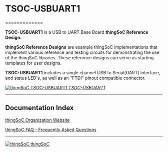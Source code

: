 # TSOC-USBUART1
=============

**TSOC-USBUART1** is a USB to UART Base Board **thingSoC Reference Design.** 

**thingSoC Reference Designs** are example thingSoC implementations that implement
various reference and testing circuits for demonstrating the use of the thingSoC libraries.
These reference designs can serve as starting templates for user designs.

**TSOC-USBUART1** includes a single channel USB to Serial(UART) interface, 
and status LED's, as well as an "FTDI" pinout compatible connector.


[![thingSoC TSOC-USBUART1](http://thingsoc.github.io/img/projects/TSOC-USBUART1/TSOC-USBUART1_top.png) 
*TSOC-USBUART1*](https://github.com/thingSoC/TSOC-USBUART1)

---------------------------------------

## Documentation Index <a name="documentation_index"/>

[thingSoC Organization Website](http://thingSoC.github.io)

[thingSoC FAQ - Frequently Asked Questions](http://thingsoc.github.io/support/faq.html)

---------------------------------------

[![thingSoC](http://thingsoc.github.io/img/projects/thingSoC/thingSoC_thumb.png?raw=true) 
*thingSoC*](http://thingsoc.github.io)
